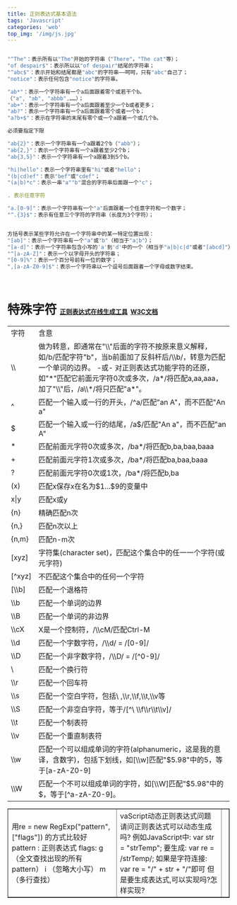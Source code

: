 ```yaml
---
title: 正则表达式基本语法
tags: 'Javascript'
categories: 'web'
top_img: '/img/js.jpg'
---
```



``` javascript

"^The"：表示所有以"The"开始的字符串（"There"，"The cat"等）；
"of despair$"：表示所以以"of despair"结尾的字符串；
"^abc$"：表示开始和结尾都是"abc"的字符串——呵呵，只有"abc"自己了；
"notice"：表示任何包含"notice"的字符串。

"ab*"：表示一个字符串有一个a后面跟着零个或若干个b。
（"a", "ab", "abbb",……）；
"ab+"：表示一个字符串有一个a后面跟着至少一个b或者更多；
"ab?"：表示一个字符串有一个a后面跟着零个或者一个b；
"a?b+$"：表示在字符串的末尾有零个或一个a跟着一个或几个b。

必须要指定下限

"ab{2}"：表示一个字符串有一个a跟着2个b（"abb"）；
"ab{2,}"：表示一个字符串有一个a跟着至少2个b；
"ab{3,5}"：表示一个字符串有一个a跟着3到5个b。

"hi|hello"：表示一个字符串里有"hi"或者"hello"；
"(b|cd)ef"：表示"bef"或"cdef"；
"(a|b)*c"：表示一串"a""b"混合的字符串后面跟一个"c"；

. 表示任意字符

"a.[0-9]"：表示一个字符串有一个"a"后面跟着一个任意字符和一个数字；
"^.{3}$"：表示有任意三个字符的字符串（长度为3个字符）；


方括号表示某些字符允许在一个字符串中的某一特定位置出现：
"[ab]"：表示一个字符串有一个"a"或"b"（相当于"a¦b"）；
"[a-d]"：表示一个字符串包含小写的'a'到'd'中的一个（相当于"a|b|c|d"或者"[abcd]"）；
"^[a-zA-Z]"：表示一个以字母开头的字符串；
"[0-9]%"：表示一个百分号前有一位的数字；
",[a-zA-Z0-9]$"：表示一个字符串以一个逗号后面跟着一个字母或数字结束。




```
<h1>特殊字符    <a href="https://www.w3cschool.cn/tools/index?name=create_reg" target="_blank" style="font-size: 14px;">正则表达式在线生成工具</a>      <a href="https://www.w3cschool.cn/regexp/tfua1pq5.html" target="_blank" style="font-size: 14px;">W3C文档</a></h1><table cellspacing="1" cellpadding="3"><tbody><tr><td>字符</td><td>含意</td></tr><tr><td>\\</td><td>
做为转意，即通常在"\\"后面的字符不按原来意义解释，如/b/匹配字符"b"，当b前面加了反斜杆后/\\b/，转意为匹配一个单词的边界。 
-或- 
对正则表达式功能字符的还原，如"*"匹配它前面元字符0次或多次，/a*/将匹配a,aa,aaa，加了"\\"后，/a\\*/将只匹配"a*"。</td></tr><tr><td>^</td><td>匹配一个输入或一行的开头，/^a/匹配"an A"，而不匹配"An a"</td></tr><tr><td>$</td><td>匹配一个输入或一行的结尾，/a$/匹配"An a"，而不匹配"an A"</td></tr><tr><td>*</td><td>匹配前面元字符0次或多次，/ba*/将匹配b,ba,baa,baaa</td></tr><tr><td>+</td><td>匹配前面元字符1次或多次，/ba*/将匹配ba,baa,baaa</td></tr><tr><td>?</td><td>匹配前面元字符0次或1次，/ba*/将匹配b,ba</td></tr><tr><td>(x)</td><td>匹配x保存x在名为$1...$9的变量中</td></tr><tr><td>x|y</td><td>匹配x或y</td></tr><tr><td>{n}</td><td>精确匹配n次</td></tr><tr><td>{n,}</td><td>匹配n次以上</td></tr><tr><td>{n,m}</td><td>匹配n-m次</td></tr><tr><td>[xyz]</td><td>字符集(character set)，匹配这个集合中的任一一个字符(或元字符)</td></tr><tr><td>[^xyz]</td><td>不匹配这个集合中的任何一个字符</td></tr><tr><td>[\\b]</td><td>匹配一个退格符</td></tr><tr><td>\\b</td><td>匹配一个单词的边界</td></tr><tr><td>\\B</td><td>匹配一个单词的非边界</td></tr><tr><td>\\cX</td><td>X是一个控制符，/\\cM/匹配Ctrl-M</td></tr><tr><td>\\d</td><td>匹配一个字数字符，/\\d/ = /[0-9]/</td></tr><tr><td>\\D</td><td>匹配一个非字数字符，/\\D/ = /[^0-9]/</td></tr><tr><td>\
</td><td>匹配一个换行符</td></tr><tr><td>\\r</td><td>匹配一个回车符</td></tr><tr><td>\\s</td><td>匹配一个空白字符，包括\
,\\r,\\f,\\t,\\v等</td></tr><tr><td>\\S</td><td>匹配一个非空白字符，等于/[^\
    \\f\\r\\t\\v]/</td></tr><tr><td>\\t</td><td>匹配一个制表符</td></tr><tr><td>\\v</td><td>匹配一个重直制表符</td></tr><tr><td>\\w</td><td>匹配一个可以组成单词的字符(alphanumeric，这是我的意译，含数字)，包括下划线，如[\\w]匹配"$5.98"中的5，等于[a-zA-Z0-9]</td></tr><tr><td>\\W</td><td>匹配一个不可以组成单词的字符，如[\\W]匹配"$5.98"中的$，等于[^a-zA-Z0-9]。</td></tr></tbody></table><table width="100%" border="1"><tbody><tr><td>
    用re = new RegExp("pattern",["flags"]) 的方式比较好 
    pattern : 正则表达式 
    flags: g （全文查找出现的所有 pattern） 
    i （忽略大小写） 
    m （多行查找）</td><td>vaScript动态正则表达式问题
    请问正则表达式可以动态生成吗? 
    例如JavaScript中: 
    var str = "strTemp"; 
    要生成: 
    var re = /strTemp/; 
    如果是字符连接: 
    var re = "/" + str + "/"即可 
    但是要生成表达式,可以实现吗?怎样实现?</td><td> </td></tr></tbody></table>
